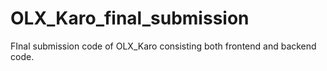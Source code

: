 # OLX_Karo_final_submission
FInal submission code of OLX_Karo consisting both frontend and backend code.
